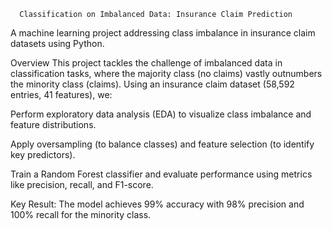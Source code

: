       Classification on Imbalanced Data: Insurance Claim Prediction
A machine learning project addressing class imbalance in insurance claim datasets using Python.

Overview
This project tackles the challenge of imbalanced data in classification tasks, where the majority class (no claims) vastly outnumbers the minority class (claims). Using an insurance claim dataset (58,592 entries, 41 features), we:

Perform exploratory data analysis (EDA) to visualize class imbalance and feature distributions.

Apply oversampling (to balance classes) and feature selection (to identify key predictors).

Train a Random Forest classifier and evaluate performance using metrics like precision, recall, and F1-score.

Key Result: The model achieves 99% accuracy with 98% precision and 100% recall for the minority class.

